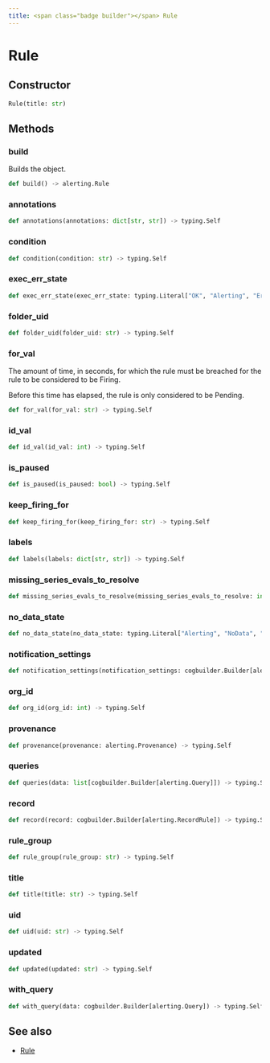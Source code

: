 ```yaml
---
title: <span class="badge builder"></span> Rule
---
```

# <span class="badge builder"></span> Rule

## Constructor

```python
Rule(title: str)
```
## Methods

### <span class="badge object-method"></span> build

Builds the object.

```python
def build() -> alerting.Rule
```

### <span class="badge object-method"></span> annotations

```python
def annotations(annotations: dict[str, str]) -> typing.Self
```

### <span class="badge object-method"></span> condition

```python
def condition(condition: str) -> typing.Self
```

### <span class="badge object-method"></span> exec_err_state

```python
def exec_err_state(exec_err_state: typing.Literal["OK", "Alerting", "Error"]) -> typing.Self
```

### <span class="badge object-method"></span> folder_uid

```python
def folder_uid(folder_uid: str) -> typing.Self
```

### <span class="badge object-method"></span> for_val

The amount of time, in seconds, for which the rule must be breached for the rule to be considered to be Firing.

Before this time has elapsed, the rule is only considered to be Pending.

```python
def for_val(for_val: str) -> typing.Self
```

### <span class="badge object-method"></span> id_val

```python
def id_val(id_val: int) -> typing.Self
```

### <span class="badge object-method"></span> is_paused

```python
def is_paused(is_paused: bool) -> typing.Self
```

### <span class="badge object-method"></span> keep_firing_for

```python
def keep_firing_for(keep_firing_for: str) -> typing.Self
```

### <span class="badge object-method"></span> labels

```python
def labels(labels: dict[str, str]) -> typing.Self
```

### <span class="badge object-method"></span> missing_series_evals_to_resolve

```python
def missing_series_evals_to_resolve(missing_series_evals_to_resolve: int) -> typing.Self
```

### <span class="badge object-method"></span> no_data_state

```python
def no_data_state(no_data_state: typing.Literal["Alerting", "NoData", "OK"]) -> typing.Self
```

### <span class="badge object-method"></span> notification_settings

```python
def notification_settings(notification_settings: cogbuilder.Builder[alerting.NotificationSettings]) -> typing.Self
```

### <span class="badge object-method"></span> org_id

```python
def org_id(org_id: int) -> typing.Self
```

### <span class="badge object-method"></span> provenance

```python
def provenance(provenance: alerting.Provenance) -> typing.Self
```

### <span class="badge object-method"></span> queries

```python
def queries(data: list[cogbuilder.Builder[alerting.Query]]) -> typing.Self
```

### <span class="badge object-method"></span> record

```python
def record(record: cogbuilder.Builder[alerting.RecordRule]) -> typing.Self
```

### <span class="badge object-method"></span> rule_group

```python
def rule_group(rule_group: str) -> typing.Self
```

### <span class="badge object-method"></span> title

```python
def title(title: str) -> typing.Self
```

### <span class="badge object-method"></span> uid

```python
def uid(uid: str) -> typing.Self
```

### <span class="badge object-method"></span> updated

```python
def updated(updated: str) -> typing.Self
```

### <span class="badge object-method"></span> with_query

```python
def with_query(data: cogbuilder.Builder[alerting.Query]) -> typing.Self
```

## See also

 * <span class="badge object-type-class"></span> [Rule](./object-Rule.md)
